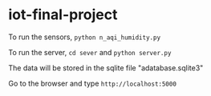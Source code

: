 # iot-final-project


To run the sensors, ```python n_aqi_humidity.py```

To run the server, ```cd sever``` and  ```python server.py``` 

The data will be stored in the sqlite file "adatabase.sqlite3"

Go to the browser and type ```http://localhost:5000```

